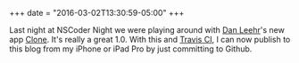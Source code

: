+++
date = "2016-03-02T13:30:59-05:00"
+++

Last night at NSCoder Night we were playing around with [Dan Leehr](http://twitter.com/leehro)'s new app [Clone](http://clone.hammockdistrict.com). It's really a great 1.0. With this and [Travis CI](https://travis-ci.org), I can now publish to this blog from my iPhone or iPad Pro by just committing to Github.
